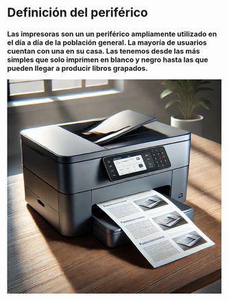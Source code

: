 # Definición del periférico
### Las impresoras son un un periférico ampliamente utilizado en el día a día de la población general. La mayoría de usuarios cuentan con una en su casa. Las tenemos desde las más simples que solo imprimen en blanco y negro hasta las que pueden llegar a producir libros grapados.
![](https://github.com/Alberto-Rodriguez999/fhw-impresoras/blob/main/IMG/IMPRESORA.png)
